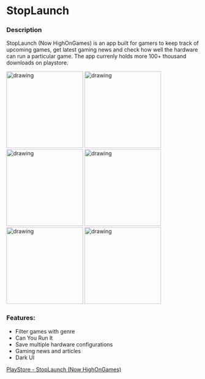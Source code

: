 # StopLaunch

### Description
StopLaunch (Now HighOnGames) is an app built for gamers to keep track of upcoming games, get latest gaming news and check how well the hardware can run a particular game.
The app currenly holds more 100+ thousand downloads on playstore.

<p float="left">
<img src="https://i.ibb.co/D1z0PbG/Screenshot-20190917-111625-min.png" alt="drawing" width="200px"/>
<img src="https://i.ibb.co/TgbPM67/Screenshot-20190917-111248-min.png" alt="drawing" width="200px"/>
<img src="https://i.ibb.co/86cK0dN/Screenshot-20190917-111500-min.png" alt="drawing" width="200px"/>
<img src="https://i.ibb.co/7Q2j33R/Screenshot-20190917-111525.png" alt="drawing" width="200px"/>
<img src="https://i.ibb.co/rFtN9jn/Screenshot-2018-08-04-02-31-51-627-com-gamerequirements-min.png" alt="drawing" width="200px"/>
<img src="https://i.ibb.co/pycjQtg/8-k-QLGa-Bnh-NNAhn4-Bgb-L72g-KPdb-Bg-I5-Kq-XQK6-DEm-ZTq-EF0-P-w-BDfw-Eltv4-Gy-Bvn-UBdw.png" alt="drawing" width="200px"/>
</p>

### Features:
  * Filter games with genre
  * Can You Run It
  * Save multiple hardware configurations 
  * Gaming news and articles
  * Dark UI
 
[PlayStore - StopLaunch (Now HighOnGames)][1]
 
[1]: https://play.google.com/store/apps/details?id=com.gamerequirements

